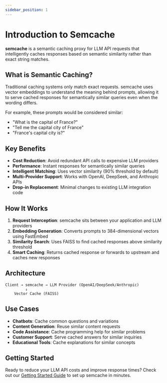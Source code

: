 ```yaml
---
sidebar_position: 1
---
```


# Introduction to Semcache

**semcache** is a semantic caching proxy for LLM API requests that intelligently caches responses based on semantic similarity rather than exact string matches.

## What is Semantic Caching?

Traditional caching systems only match exact requests. semcache uses vector embeddings to understand the meaning behind prompts, allowing it to serve cached responses for semantically similar queries even when the wording differs.

For example, these prompts would be considered similar:
- "What is the capital of France?"
- "Tell me the capital city of France"
- "France's capital city is?"

## Key Benefits

- **Cost Reduction**: Avoid redundant API calls to expensive LLM providers
- **Performance**: Instant responses for semantically similar queries
- **Intelligent Matching**: Uses vector similarity (90% threshold by default)
- **Multi-Provider Support**: Works with OpenAI, DeepSeek, and Anthropic APIs
- **Drop-in Replacement**: Minimal changes to existing LLM integration code

## How It Works

1. **Request Interception**: semcache sits between your application and LLM providers
2. **Embedding Generation**: Converts prompts to 384-dimensional vectors using FastEmbed
3. **Similarity Search**: Uses FAISS to find cached responses above similarity threshold
4. **Smart Caching**: Returns cached response or forwards to upstream and caches new responses

## Architecture

```
Client → semcache → LLM Provider (OpenAI/DeepSeek/Anthropic)
         ↓
    Vector Cache (FAISS)
```

## Use Cases

- **Chatbots**: Cache common questions and variations
- **Content Generation**: Reuse similar content requests
- **Code Assistance**: Cache programming help for similar problems
- **Customer Support**: Serve cached answers for similar inquiries
- **Educational Tools**: Cache explanations for similar concepts

## Getting Started

Ready to reduce your LLM API costs and improve response times? Check out our [Getting Started Guide](./getting-started.md) to set up semcache in minutes.
